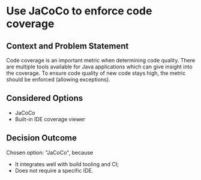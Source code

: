 # Use JaCoCo to enforce code coverage

## Context and Problem Statement

Code coverage is an important metric when determining code quality. There are multiple tools available for Java applications which can give insight into the coverage. To ensure code quality of new code stays high, the metric should be enforced (allowing exceptions).

## Considered Options

* JaCoCo
* Built-in IDE coverage viewer

## Decision Outcome

Chosen option: "JaCoCo", because
* It integrates well with build tooling and CI;
* Does not require a specific IDE.

